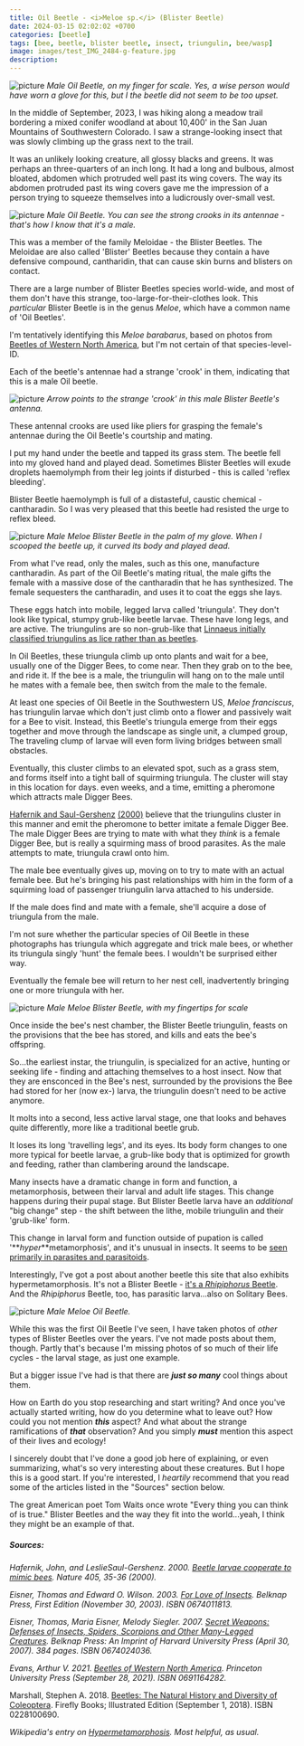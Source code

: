 ```yaml
---
title: Oil Beetle - <i>Meloe sp.</i> (Blister Beetle)
date: 2024-03-15 02:02:02 +0700
categories: [beetle]
tags: [bee, beetle, blister beetle, insect, triungulin, bee/wasp]
image: images/test_IMG_2484-g-feature.jpg
description: 
---
```


![picture](images/test_IMG_2484-r.jpg)
*Male Oil Beetle, on my finger for scale. Yes, a wise person would have worn a glove for this, but I the beetle did not seem to be too upset.*

In the middle of September, 2023, I was hiking along a meadow trail bordering a mixed conifer woodland at about 10,400' in the San Juan Mountains of Southwestern Colorado. I saw a strange-looking insect that was slowly climbing up the grass next to the trail.

It was an unlikely looking creature, all glossy blacks and greens. It was perhaps an three-quarters of an inch long. It had a long and bulbous, almost bloated, abdomen which protruded well past its wing covers. The way its abdomen protruded past its wing covers gave me the impression of a person trying to squeeze themselves into a ludicrously over-small vest.

![picture](images/test_IMG_2465-r.jpg)
*Male Oil Beetle. You can see the strong crooks in its antennae - that's how I know that it's a male.*

This was a member of the family Meloidae - the Blister Beetles. The Meloidae are also called 'Blister' Beetles because they contain a have defensive compound, cantharidin, that can cause skin burns and blisters on contact.

There are a large number of Blister Beetles species world-wide, and most of them don't have this strange, too-large-for-their-clothes look. This _particular_ Blister Beetle is in the genus _Meloe_, which have a common name of 'Oil Beetles'.

I'm tentatively identifying this _Meloe barabarus_, based on photos from [Beetles of Western North America](https://www.amazon.com/gp/product/0691164282/), but I'm not certain of that species-level-ID.

Each of the beetle's antennae had a strange 'crook' in them, indicating that this is a male Oil beetle.

![picture](images/arrow.jpg)
*Arrow points to the strange 'crook' in this male Blister Beetle's antenna.*

These antennal crooks are used like pliers for grasping the female's antennae during the Oil Beetle's courtship and mating.

I put my hand under the beetle and tapped its grass stem. The beetle fell into my gloved hand and played dead. Sometimes Blister Beetles will exude droplets haemolymph from their leg joints if disturbed - this is called 'reflex bleeding'.

Blister Beetle haemolymph is full of a distasteful, caustic chemical - cantharadin. So I was very pleased that this beetle had resisted the urge to reflex bleed.

![picture](images/test_IMG_2469-r.jpg)
*Male _Meloe_ Blister Beetle in the palm of my glove. When I scooped the beetle up, it curved its body and played dead.*

From what I've read, only the males, such as this one, manufacture cantharadin. As part of the Oil Beetle's mating ritual, the male gifts the female with a massive dose of the cantharadin that he has synthesized. The female sequesters the cantharadin, and uses it to coat the eggs she lays.

These eggs hatch into mobile, legged larva called 'triungula'. They don't look like typical, stumpy grub-like beetle larvae. These have long legs, and are active. The triungulins are so non-grub-like that [Linnaeus initially classified triungulins as lice rather than as beetles](https://www.nature.com/articles/35011129).

In Oil Beetles, these triungula climb up onto plants and wait for a bee, usually one of the Digger Bees, to come near. Then they grab on to the bee, and ride it. If the bee is a male, the triungulin will hang on to the male until he mates with a female bee, then switch from the male to the female.

At least one species of Oil Beetle in the Southwestern US, _Meloe franciscus_, has triungulin larvae which don't just climb onto a flower and passively wait for a Bee to visit. Instead, this Beetle's triungula emerge from their eggs together and move through the landscape as single unit, a clumped group, The traveling clump of larvae will even form living bridges between small obstacles.

Eventually, this cluster climbs to an elevated spot, such as a grass stem, and forms itself into a tight ball of squirming triungula. The cluster will stay in this location for days. even weeks, and a time, emitting a pheromone which attracts male Digger Bees.

[Hafernik and Saul-](https://www.nature.com/articles/35011129)[Gershenz](https://www.nature.com/articles/35011129) [(2000)](https://www.nature.com/articles/35011129) believe that the triungulins cluster in this manner and emit the pheromone to better imitate a female Digger Bee. The male Digger Bees are trying to mate with what they _think_ is a female Digger Bee, but is really a squirming mass of brood parasites. As the male attempts to mate, triungula crawl onto him.

The male bee eventually gives up, moving on to try to mate with an actual female bee. But he's bringing his past relationships with him in the form of a squirming load of passenger triungulin larva attached to his underside.

If the male does find and mate with a female, she'll acquire a dose of triungula from the male.

I'm not sure whether the particular species of Oil Beetle in these photographs has triungula which aggregate and trick male bees, or whether its triungula singly 'hunt' the female bees. I wouldn't be surprised either way.

Eventually the female bee will return to her nest cell, inadvertently bringing one or more triungula with her.

![picture](images/test_IMG_2476-r.jpg)
*Male _Meloe_ Blister Beetle, with my fingertips for scale*

Once inside the bee's nest chamber, the Blister Beetle triungulin, feasts on the provisions that the bee has stored, and kills and eats the bee's offspring.

So...the earliest instar, the triungulin, is specialized for an active, hunting or seeking life - finding and attaching themselves to a host insect. Now that they are ensconced in the Bee's nest, surrounded by the provisions the Bee had stored for her (now ex-) larva, the triungulin doesn't need to be active anymore.

It molts into a second, less active larval stage, one that looks and behaves quite differently, more like a traditional beetle grub.

It loses its long 'travelling legs', and its eyes. Its body form changes to one more typical for beetle larvae, a grub-like body that is optimized for growth and feeding, rather than clambering around the landscape.

Many insects have a dramatic change in form and function, a metamorphosis, between their larval and adult life stages. This change happens during their pupal stage. But Blister Beetle larva have an _additional_ "big change" step - the shift between the lithe, mobile triungulin and their 'grub-like' form.

This change in larval form and function outside of pupation is called '**_hyper_**metamorphosis', and it's unusual in insects. It seems to be [seen primarily in parasites and parasitoids](https://en.wikipedia.org/wiki/Hypermetamorphosis).

Interestingly, I've got a post about another beetle this site that also exhibits hypermetamorphosis. It's not a Blister Beetle - [it's a _Rhipiphorus_ Beetle](https://tightloop.com/blog/2020/11/03/ripiphorus-beetle/). And the _Rhipiphorus_ Beetle, too, has parasitic larva...also on Solitary Bees.

![picture](images/test_IMG_2480-r.jpg)
*Male _Meloe_ Oil Beetle.*

While this was the first Oil Beetle I've seen, I have taken photos of _other_ types of Blister Beetles over the years. I've not made posts about them, though. Partly that's because I'm missing photos of so much of their life cycles - the larval stage, as just one example.

But a bigger issue I've had is that there are _**just so many**_ cool things about them.

How on Earth do you stop researching and start writing? And once you've actually started writing, how do you determine what to leave out? How could you not mention **_this_** aspect? And what about the strange ramifications of **_that_** observation? And you simply _**must**_ mention this aspect of their lives and ecology!

I sincerely doubt that I've done a good job here of explaining, or even summarizing, what's so very interesting about these creatures. But I hope this is a good start. If you're interested, I _heartily_ recommend that you read some of the articles listed in the "Sources" section below.

The great American poet Tom Waits once wrote "Every thing you can think of is true." Blister Beetles and the way they fit into the world...yeah, I think they might be an example of that.

##### _Sources:_

_Hafernik, John, and LeslieSaul-Gershenz. 2000. [Beetle larvae cooperate to mimic bees](https://www.nature.com/articles/35011129). Nature 405, 35-36 (2000)._

_Eisner, Thomas and Edward O. Wilson. 2003. [For Love of Insects](https://www.amazon.com/Love-Insects-Thomas-Eisner/dp/0674011813). Belknap Press, First Edition (November 30, 2003). ISBN 0674011813._

_Eisner, Thomas, Maria Eisner, Melody Siegler. 2007. [Secret Weapons: Defenses of Insects, Spiders, Scorpions and Other Many-Legged Creatures](https://www.amazon.com/Secret-Weapons-Scorpions-Many-Legged-Creatures/dp/0674024036). Belknap Press: An Imprint of Harvard University Press (April 30, 2007). 384 pages. ISBN  0674024036._

_Evans, Arthur V. 2021. [Beetles of Western North America](https://www.amazon.com/gp/product/0691164282/). Princeton University Press (September 28, 2021). ISBN 0691164282._

Marshall, Stephen A. 2018. [Beetles: The Natural History and Diversity of Coleoptera](https://www.amazon.com/Beetles-Natural-History-Diversity-Coleoptera/dp/0228100690). Firefly Books; Illustrated Edition (September 1, 2018). ISBN 0228100690.

_Wikipedia's entry on [Hypermetamorphosis](https://en.wikipedia.org/wiki/Hypermetamorphosis). Most helpful, as usual._
